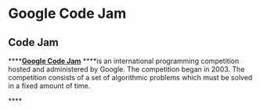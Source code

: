 # Google Code Jam

## Code Jam 

\*\*\*\*[**Google Code Jam**](https://codingcompetitions.withgoogle.com/codejam/about) ****is an international programming competition hosted and administered by Google. The competition began in 2003. The competition consists of a set of algorithmic problems which must be solved in a fixed amount of time.

\*\*\*\*



